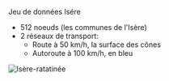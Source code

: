 Jeu de données Isére
* 512 noeuds (les communes de l'Isère)
* 2 réseaux de transport:
  * Route à 50 km/h, la surface des cônes
  * Autoroute à 100 km/h, en bleu


![Isère-ratatinée](https://user-images.githubusercontent.com/21110817/136856145-62f15d27-9f37-450a-8cb8-174a8c857c51.png)
